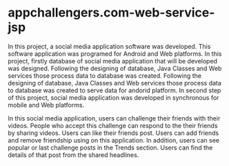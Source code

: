 # appchallengers.com-web-service-jsp

In this project, a social media application software was developed. This software application was programed for Android and Web platforms. In this project, firstly database of social media application  that will be developed  was designed. Following the designing of database, Java Classes and Web services those process data to database  was created. Following the designing of database, Java Classes and Web services those process data to database was created to serve data for andorid platform. In second step of this project, social media application was developed in synchronous for mobile and Web platforms.

In this social media application, users can challenge their friends with their videos. People who accept this challenge can respond to the their friends by sharing videos. Users can like their friends post. Users can add friends and remove friendship using on this application. In addition, users can see popular or last challenge posts in the Trends section. Users can find the details of that  post from the shared headlines.
